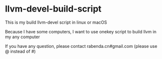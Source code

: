 # llvm-devel-build-script

This is my build llvm-devel script in linux or macOS

Because I have some computers, I want to use onekey script to build llvm in my any computer

If you have any question, please contact rabenda.cn#gmail.com (please use @ instead of #)

